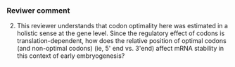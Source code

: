### Reviwer comment

2. This reviewer understands that codon optimality here was estimated in a holistic sense at the gene level. Since the regulatory effect of codons is translation-dependent, how does the relative position of optimal codons (and non-optimal codons) (ie, 5' end vs. 3'end) affect mRNA stability in this context of early embryogenesis?

